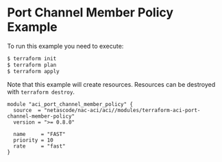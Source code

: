 <!-- BEGIN_TF_DOCS -->
# Port Channel Member Policy Example

To run this example you need to execute:

```bash
$ terraform init
$ terraform plan
$ terraform apply
```

Note that this example will create resources. Resources can be destroyed with `terraform destroy`.

```hcl
module "aci_port_channel_member_policy" {
  source  = "netascode/nac-aci/aci//modules/terraform-aci-port-channel-member-policy"
  version = ">= 0.8.0"

  name     = "FAST"
  priority = 10
  rate     = "fast"
}
```
<!-- END_TF_DOCS -->